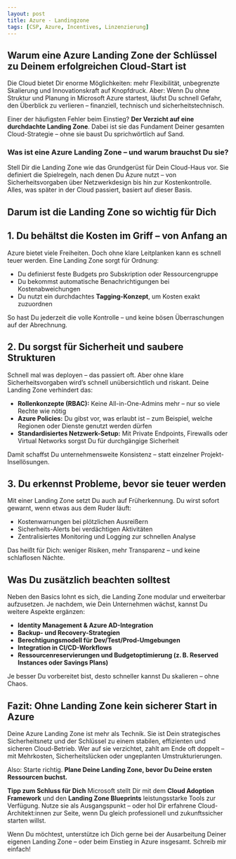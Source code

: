```yaml
---
layout: post
title: Azure - Landingzone
tags: [CSP, Azure, Incentives, Linzenzierung]
---
```


## Warum eine Azure Landing Zone der Schlüssel zu Deinem erfolgreichen Cloud-Start ist
Die Cloud bietet Dir enorme Möglichkeiten: mehr Flexibilität, unbegrenzte Skalierung und Innovationskraft auf Knopfdruck. Aber: Wenn Du ohne Struktur und Planung in Microsoft Azure startest, läufst Du schnell Gefahr, den Überblick zu verlieren – finanziell, technisch und sicherheitstechnisch.

Einer der häufigsten Fehler beim Einstieg? **Der Verzicht auf eine durchdachte Landing Zone**. Dabei ist sie das Fundament Deiner gesamten Cloud-Strategie – ohne sie baust Du sprichwörtlich auf Sand.

### Was ist eine Azure Landing Zone – und warum brauchst Du sie?
Stell Dir die Landing Zone wie das Grundgerüst für Dein Cloud-Haus vor. Sie definiert die Spielregeln, nach denen Du Azure nutzt – von Sicherheitsvorgaben über Netzwerkdesign bis hin zur Kostenkontrolle. Alles, was später in der Cloud passiert, basiert auf dieser Basis.

## Darum ist die Landing Zone so wichtig für Dich

## 1. Du behältst die Kosten im Griff – von Anfang an
Azure bietet viele Freiheiten. Doch ohne klare Leitplanken kann es schnell teuer werden. Eine Landing Zone sorgt für Ordnung:

- Du definierst feste Budgets pro Subskription oder Ressourcengruppe
- Du bekommst automatische Benachrichtigungen bei Kostenabweichungen
- Du nutzt ein durchdachtes **Tagging-Konzept**, um Kosten exakt zuzuordnen

So hast Du jederzeit die volle Kontrolle – und keine bösen Überraschungen auf der Abrechnung.

## 2. Du sorgst für Sicherheit und saubere Strukturen
Schnell mal was deployen – das passiert oft. Aber ohne klare Sicherheitsvorgaben wird’s schnell unübersichtlich und riskant. Deine Landing Zone verhindert das:

- **Rollenkonzepte (RBAC):** Keine All-in-One-Admins mehr – nur so viele Rechte wie nötig
- **Azure Policies:** Du gibst vor, was erlaubt ist – zum Beispiel, welche Regionen oder Dienste genutzt werden dürfen
- **Standardisiertes Netzwerk-Setup:** Mit Private Endpoints, Firewalls oder Virtual Networks sorgst Du für durchgängige Sicherheit

Damit schaffst Du unternehmensweite Konsistenz – statt einzelner Projekt-Insellösungen.

## 3. Du erkennst Probleme, bevor sie teuer werden
Mit einer Landing Zone setzt Du auch auf Früherkennung. Du wirst sofort gewarnt, wenn etwas aus dem Ruder läuft:

- Kostenwarnungen bei plötzlichen Ausreißern
- Sicherheits-Alerts bei verdächtigen Aktivitäten
- Zentralisiertes Monitoring und Logging zur schnellen Analyse

Das heißt für Dich: weniger Risiken, mehr Transparenz – und keine schlaflosen Nächte.

## Was Du zusätzlich beachten solltest
Neben den Basics lohnt es sich, die Landing Zone modular und erweiterbar aufzusetzen. Je nachdem, wie Dein Unternehmen wächst, kannst Du weitere Aspekte ergänzen:

- **Identity Management & Azure AD-Integration**
- **Backup- und Recovery-Strategien**
- **Berechtigungsmodell für Dev/Test/Prod-Umgebungen**
- **Integration in CI/CD-Workflows**
- **Ressourcenreservierungen und Budgetoptimierung (z. B. Reserved Instances oder Savings Plans)**

Je besser Du vorbereitet bist, desto schneller kannst Du skalieren – ohne Chaos.

## Fazit: Ohne Landing Zone kein sicherer Start in Azure

Deine Azure Landing Zone ist mehr als Technik. Sie ist Dein strategisches Sicherheitsnetz und der Schlüssel zu einem stabilen, effizienten und sicheren Cloud-Betrieb. Wer auf sie verzichtet, zahlt am Ende oft doppelt – mit Mehrkosten, Sicherheitslücken oder ungeplanten Umstrukturierungen.

Also: Starte richtig. **Plane Deine Landing Zone, bevor Du Deine ersten Ressourcen buchst.**

**Tipp zum Schluss für Dich**
Microsoft stellt Dir mit dem **Cloud Adoption Framework** und den **Landing Zone Blueprints** leistungsstarke Tools zur Verfügung. Nutze sie als Ausgangspunkt – oder hol Dir erfahrene Cloud-Architekt:innen zur Seite, wenn Du gleich professionell und zukunftssicher starten willst.

Wenn Du möchtest, unterstütze ich Dich gerne bei der Ausarbeitung Deiner eigenen Landing Zone – oder beim Einstieg in Azure insgesamt. Schreib mir einfach!
